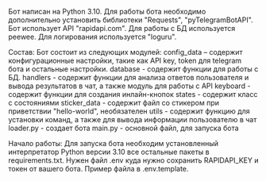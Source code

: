 Бот написан на Python 3.10. Для работы бота необходимо дополнительно установить библиотеки "Requests", "pyTelegramBotAPI".
Бот использует API "rapidapi.com". Для работы с БД используется peewee. Для логирования используется "loguru". 

Состав: Бот состоит из следующих модулей:
config_data – содержит конфигурационные настройки, такие как API key, token для telegram бота и остальные настройки.
database - содержит функции для работы с БД.
handlers - содержит функции для анализа ответов пользователя и вывода результатов в чат, а также модуль для работы c API
keyboard - содержит функции для создания инлайн-кнопок
states - содержит класс с состояниями 
sticker_data - содержит файл со стикером при приветствии "hello-world", необязателен
utils - содержит функцию для установки команд, а также для вывода информации пользователю в чат
loader.py - создает бота
main.py - основной файл, для запуска бота

Начало работы: Для запуска бота необходим установленный интерпретатор Python версии 3.10 все остальные пакеты в requirements.txt.
Нужен файл .env куда нужно сохранить RAPIDAPI_KEY и токен от вашего бота. Пример файла в .env.template.
